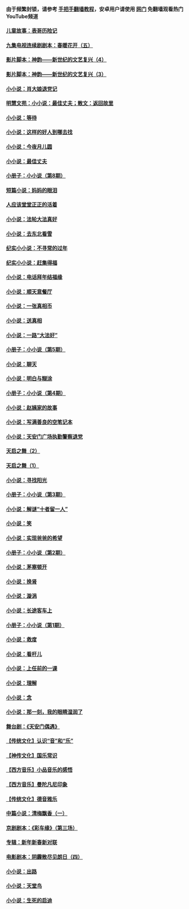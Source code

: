 #### 由于频繁封锁，请参考 [手把手翻墙教程](https://github.com/gfw-breaker/guides/wiki/)，安卓用户请使用 [网门](https://github.com/gfw-breaker/nogfw/blob/master/dl.md?t=06021901) 免翻墙观看热门YouTube频道 

#### [儿童故事：表哥历险记](../pages/328/383535.md?t=06021901) 

#### [九集电视连续剧剧本：春暖花开（五）](../pages/328/275919.md?t=06021901) 

#### [影片脚本：神韵——新世纪的文艺复兴（4）](../pages/328/266089.md?t=06021901) 

#### [影片脚本：神韵——新世纪的文艺复兴（3）](../pages/328/266087.md?t=06021901) 

#### [小小说：肖大娘退党记](../pages/328/239807.md?t=06021901) 

#### [明慧文苑：小小说：最佳丈夫；散文：返回故里](../pages/328/3439.md?t=06021901) 

#### [小小说：等待](../pages/328/223927.md?t=06021901) 

#### [小小说：这样的好人到哪去找](../pages/328/209396.md?t=06021901) 

#### [小小说：今夜月儿圆](../pages/328/193588.md?t=06021901) 

#### [小小说：最佳丈夫](../pages/328/190938.md?t=06021901) 

#### [小册子：小小说（第8期）](../pages/328/188202.md?t=06021901) 

#### [短篇小说：妈妈的眼泪](../pages/328/187712.md?t=06021901) 

#### [人应该堂堂正正的活着](../pages/328/182430.md?t=06021901) 

#### [小小说：法轮大法真好](../pages/328/174669.md?t=06021901) 

#### [小小说：去东北看雪](../pages/328/173882.md?t=06021901) 

#### [纪实小小说：不寻常的过年](../pages/328/173187.md?t=06021901) 

#### [纪实小小说：赶集得福](../pages/328/172652.md?t=06021901) 

#### [小小说：电话拜年结福缘](../pages/328/172533.md?t=06021901) 

#### [小小说：顺天意餐厅](../pages/328/170182.md?t=06021901) 

#### [小小说：一张真相币](../pages/328/169410.md?t=06021901) 

#### [小小说：送真相](../pages/328/166713.md?t=06021901) 

#### [小小说：一路“大法好”](../pages/328/162016.md?t=06021901) 

#### [小册子：小小说（第5期）](../pages/328/161131.md?t=06021901) 

#### [小小说：聊天](../pages/328/159640.md?t=06021901) 

#### [小小说：明白与糊涂](../pages/328/158101.md?t=06021901) 

#### [小册子：小小说（第4期）](../pages/328/158006.md?t=06021901) 

#### [小小说：赵姨家的故事](../pages/328/157843.md?t=06021901) 

#### [小小说：写满善良的空笔记本](../pages/328/157382.md?t=06021901) 

#### [小小说：天安门广场执勤警察退党](../pages/328/156982.md?t=06021901) 

#### [天启之舞（2）](../pages/328/153440.md?t=06021901) 

#### [天启之舞（1）](../pages/328/153439.md?t=06021901) 

#### [小小说：寻找阳光](../pages/328/153065.md?t=06021901) 

#### [小册子：小小说（第3期）](../pages/328/151715.md?t=06021901) 

#### [小小说：解谜“十者留一人”](../pages/328/148967.md?t=06021901) 

#### [小小说：笑](../pages/328/148905.md?t=06021901) 

#### [小小说：实现爸爸的希望](../pages/328/148096.md?t=06021901) 

#### [小册子：小小说（第2期）](../pages/328/147214.md?t=06021901) 

#### [小小说：茅塞顿开](../pages/328/147030.md?t=06021901) 

#### [小小说：换肾](../pages/328/146770.md?t=06021901) 

#### [小小说：漩涡](../pages/328/146683.md?t=06021901) 

#### [小小说：长途客车上](../pages/328/145076.md?t=06021901) 

#### [小册子：小小说（第1期）](../pages/328/143963.md?t=06021901) 

#### [小小说：救度](../pages/328/143927.md?t=06021901) 

#### [小小说：看杆儿](../pages/328/142137.md?t=06021901) 

#### [小小说：上任前的一课](../pages/328/140808.md?t=06021901) 

#### [小小说：理解](../pages/328/140476.md?t=06021901) 

#### [小小说：念](../pages/328/139513.md?t=06021901) 

#### [小小说：那一刻，我的眼睛湿润了](../pages/328/138476.md?t=06021901) 

#### [舞台剧：《天安门偶遇》](../pages/328/117155.md?t=06021901) 

#### [【传统文化】认识“音”和“乐”](../pages/328/108667.md?t=06021901) 

#### [【神传文化】国乐常识](../pages/328/104225.md?t=06021901) 

#### [【西方音乐】小品音乐的感悟](../pages/328/102924.md?t=06021901) 

#### [【西方音乐】曼陀凡尼印象](../pages/328/102922.md?t=06021901) 

#### [【传统文化】德音雅乐](../pages/328/102923.md?t=06021901) 

#### [中篇小说：清梅飘香（一）](../pages/328/101058.md?t=06021901) 

#### [京剧剧本：《彩车缘》（第三场）](../pages/328/96434.md?t=06021901) 

#### [专辑：新年新春新对联](../pages/328/94991.md?t=06021901) 

#### [电影剧本：阴霾散尽见朗日（四）](../pages/328/87081.md?t=06021901) 

#### [小小说：出路](../pages/328/84848.md?t=06021901) 

#### [小小说：天堂鸟](../pages/328/83084.md?t=06021901) 

#### [小小说：生死的启迪](../pages/328/70977.md?t=06021901) 


